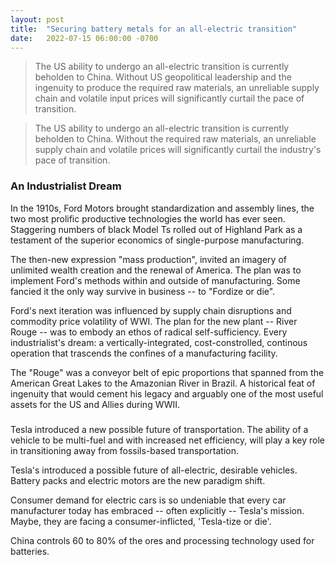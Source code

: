 ```yaml
--- 
layout: post
title:  "Securing battery metals for an all-electric transition"
date:   2022-07-15 06:00:00 -0700
---
```


> The US ability to undergo an all-electric transition is currently beholden to China. Without US geopolitical leadership and the ingenuity to produce the required raw materials, an unreliable supply chain and volatile input prices will significantly curtail the pace of transition.

> The US ability to undergo an all-electric transition is currently beholden to China. Without the required raw materials, an unreliable supply chain and volatile prices will significantly curtail the industry's pace of transition.

### An Industrialist Dream

In the 1910s, Ford Motors brought standardization and assembly lines, the two most prolific productive technologies the world has ever seen. Staggering numbers of black Model Ts rolled out of Highland Park as a testament of the superior economics of single-purpose manufacturing.

The then-new expression "mass production", invited an imagery of unlimited wealth creation and the renewal of America. The plan was to implement Ford's methods within and outside of manufacturing. Some fancied it the only way survive in business -- to "Fordize or die".

Ford's next iteration was influenced by supply chain disruptions and commodity price volatility of WWI. The plan for the new plant -- River Rouge -- was to embody an ethos of radical self-sufficiency. Every industrialist's dream: a vertically-integrated, cost-constrolled, continous operation that trascends the confines of a manufacturing facility. 

The "Rouge" was a conveyor belt of epic proportions that spanned from the American Great Lakes to the Amazonian River in Brazil. A historical feat of ingenuity that would cement his legacy and arguably one of the most useful assets for the US and Allies during WWII. 

### 

Tesla introduced a new possible future of transportation. The ability of a vehicle to be multi-fuel and with increased net efficiency, will play a key role in transitioning away from fossils-based transportation. 

Tesla's introduced a possible future of all-electric, desirable vehicles. Battery packs and electric motors are the new paradigm shift. 

Consumer demand for electric cars is so undeniable that every car manufacturer today has embraced -- often explicitly -- Tesla's mission. Maybe, they are facing a consumer-inflicted, 'Tesla-tize or die'.

China controls 60 to 80% of the ores and processing technology used for batteries.
